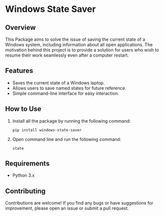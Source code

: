 # Windows State Saver 

## Overview
This Package aims to solve the issue of saving the current state of a Windows system, including information about all open applications. The motivation behind this project is to provide a solution for users who wish to resume their work seamlessly even after a computer restart.

## Features
- Saves the current state of a Windows laptop.
- Allows users to save named states for future reference.
- Simple command-line interface for easy interaction.

## How to Use
1. Install all the package by running the following command:
   ```
   pip install windows-state-saver
   ```
2. Open command line and run the following command:
   ```
   state
   ```

## Requirements
- Python 3.x

## Contributing
Contributions are welcome! If you find any bugs or have suggestions for improvement, please open an issue or submit a pull request.
